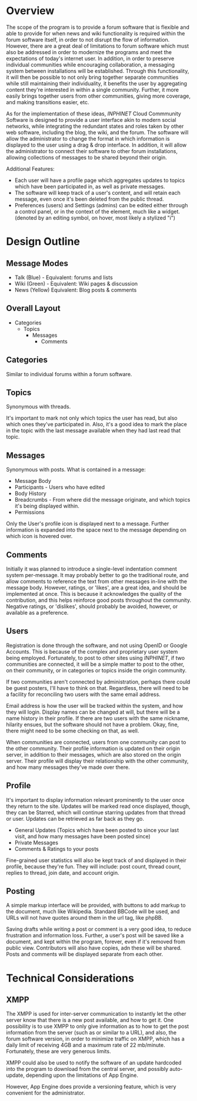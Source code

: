 # Overview #

The scope of the program is to provide a forum software that is flexible and able to provide for when news and wiki functionality is required within the forum software itself, in order to not disrupt the flow of information. However, there are a great deal of limitations to forum software which must also be addressed in order to modernize the programs and meet the expectations of today's internet user. In addition, in order to preserve individual communities while encouraging collaboration, a messaging system between installations will be established. Through this functionality, it will then be possible to not only bring together separate communities while still maintaining their individuality, it benefits the user by aggregating content they're interested in within a single community. Further, it more easily brings together users from other communities, giving more coverage, and making transitions easier, etc.

As for the implementation of these ideas, _INPHINET_ Cloud Commmunity Software is designed to provide a user interface akin to modern social networks, while integrating the redundant states and roles taken by other web software, including the blog, the wiki, and the forum. The software will allow the administrator to change the format in which information is displayed to the user using a drag & drop interface. In addition, it will allow the administrator to connect their software to other forum installations, allowing collections of messages to be shared beyond their origin.

Additional Features:
  * Each user will have a profile page which aggregates updates to topics which have been participated in, as well as private messages.
  * The software will keep track of a user's content, and will retain each message, even once it's been deleted from the public thread.
  * Preferences (users) and Settings (admins) can be edited either through a control panel, or in the context of the element, much like a widget. (denoted by an editing symbol, on hover, most likely a stylized "i")

# Design Outline #

## Message Modes ##
  * Talk (Blue) - Equivalent: forums and lists
  * Wiki (Green) - Equivalent: Wiki pages & discussion
  * News (Yellow) Equivalent: Blog posts & comments

## Overall Layout ##
  * Categories
    * Topics
      * Messages
        * Comments

## Categories ##
Similar to individual forums within a forum software.

## Topics ##
Synonymous with threads.

It's important to mark not only which topics the user has read, but also which ones they've participated in. Also, it's a good idea to mark the place in the topic with the last message available when they had last read that topic.

## Messages ##
Synonymous with posts. What is contained in a message:
  * Message Body
  * Participants - Users who have edited
  * Body History
  * Breadcrumbs - From where did the message originate, and which topics it's being displayed within.
  * Permissions

Only the User's profile icon is displayed next to a message. Further information is expanded into the space next to the message depending on which icon is hovered over.

## Comments ##
Initially it was planned to introduce a single-level indentation comment system per-message. It may probably better to go the traditional route, and allow comments to reference the text from other messages in-line with the message body. However, ratings, or 'likes', are a great idea, and should be implemented at once. This is because it acknowledges the quality of the contribution, and this helps reinforce good posts throughout the community. Negative ratings, or 'dislikes', should probably be avoided, however, or available as a preference.

## Users ##
Registration is done through the software, and not using OpenID or Google Accounts. This is because of the complex and proprietary user system being employed. Fortunately, to post to other sites using _INPHINET_, if two communities are connected, it will be a simple matter to post to the other, on their community, or in categories or topics inside the origin community.

If two communities aren't connected by administration, perhaps there could be guest posters, I'll have to think on that. Regardless, there will need to be a facility for reconciling two users with the same email address.

Email address is how the user will be tracked within the system, and how they will login. Display names can be changed at will, but there will be a name history in their profile. If there are two users with the same nickname, hilarity ensues, but the software should not have a problem. Okay, fine, there might need to be some checking on that, as well.

When communities are connected, users from one community can post to the other community. Their profile information is updated on their origin server, in addition to their messages, which are also stored on the origin server. Their profile will display their relationship with the other community, and how many messages they've made over there.

## Profile ##
It's important to display information relevant prominently to the user once they return to the site. Updates will be marked read once displayed, though, they can be Starred, which will continue starring updates from that thread or user. Updates can be retrieved as far back as they go.
  * General Updates (Topics which have been posted to since your last visit, and how many messages have been posted since)
  * Private Messages
  * Comments & Ratings to your posts

Fine-grained user statistics will also be kept track of and displayed in their profile, because they're fun. They will include: post count, thread count, replies to thread, join date, and account origin.

## Posting ##
A simple markup interface will be provided, with buttons to add markup to the document, much like Wikipedia. Standard BBCode will be used, and URLs will not have quotes around them in the url tag, like phpBB.

Saving drafts while writing a post or comment is a very good idea, to reduce frustration and information loss. Further, a user's post will be saved like a document, and kept within the program, forever, even if it's removed from public view. Contributors will also have copies, adn these will be shared. Posts and comments will be displayed separate from each other.

# Technical Considerations #

## XMPP ##
The XMPP is used for inter-server communication to instantly let the other server know that there is a new post available, and how to get it.
One possibility is to use XMPP to only give information as to how to get the post information from the server (such as or similar to a URL), and also, the forum software version, in order to minimize traffic on XMPP, which has a daily limit of receiving 4GB and a maximum rate of 22 mb/minute. Fortunately, these are very generous limits.

XMPP could also be used to notify the software of an update hardcoded into the program to download from the central server, and possibly auto-update, depending upon the limitations of App Engine.

However, App Engine does provide a versioning feature, which is very convenient for the administrator.
